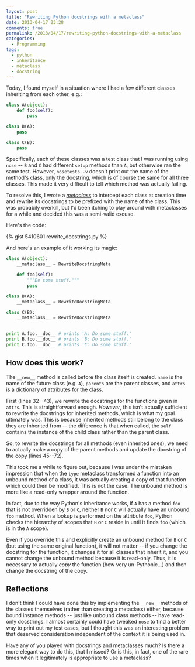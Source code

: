 ```yaml
---
layout: post
title: "Rewriting Python docstrings with a metaclass"
date: 2013-04-17 23:28
comments: true
permalink: /2013/04/17/rewriting-python-docstrings-with-a-metaclass
categories: 
  - Programming
tags:
  - python
  - inheritance
  - metaclass
  - docstring
---
```


Today, I found myself in a situation where I had a few different
classes inheriting from each other, e.g.:

```python Inheritance structure
class A(object):
    def foo(self):
	    pass

class B(A):
    pass

class C(B):
    pass
```

Specifically, each of these classes was a test class that I was
running using `nose` -- `B` and `C` had different `setup` methods than
`A`, but otherwise ran the same test. However, `nosetests -v` doesn't
print out the name of the method's class, only the docstring, which is
of course the same for all three classes. This made it very difficult
to tell which method was actually failing.

To resolve this, I wrote a
[*metaclass*](http://stackoverflow.com/questions/100003/what-is-a-metaclass-in-python)
to intercept each class at creation time and rewrite its docstrings to
be prefixed with the name of the class. This was probabily overkill,
but I'd been itching to play around with metaclasses for a while and
decided this was a semi-valid excuse.

<!-- more -->

Here's the code:

{% gist 5410601 rewrite_docstrings.py %}

And here's an example of it working its magic:

```python Magic docstring rewriting!
class A(object):
    __metaclass__ = RewriteDocstringMeta

    def foo(self):
        """Do some stuff."""
        pass

class B(A):
    __metaclass__ = RewriteDocstringMeta

class C(B):
    __metaclass__ = RewriteDocstringMeta
        

print A.foo.__doc__ # prints 'A: Do some stuff.'
print B.foo.__doc__ # prints 'B: Do some stuff.'
print C.foo.__doc__ # prints 'C: Do some stuff.'
```

## How does this work?

The `__new__` method is called before the class itself is
created. `name` is the name of the future class (e.g. `A`), `parents`
are the parent classes, and `attrs` is a dictionary of attributes for
the class.

First (lines 32--43), we rewrite the docstrings for the functions given
in `attrs`. This is straightforward enough.  *However*, this isn't
actually sufficient to rewrite the docstrings for inherited methods,
which is what my goal ultimately was. This is because inherited
methods still belong to the class they are inherited from -- the
difference is that when called, the `self` contains the instance of
the child class rather than the parent class.

So, to rewrite the docstrings for all methods (even inherited ones),
we need to actually make a copy of the parent methods and update the
docstring of the copy (lines 45--72).

This took me a while to figure out, because I was under the mistaken
impression that when the `type` metaclass transformed a function into
an unbound method of a class, it was actually creating a copy of that
function which could then be modified. This is not the case. The
unbound method is more like a read-only wrapper around the
function.

In fact, due to the way Python's inheritance works, if `A`
has a method `foo` that is not overridden by `B` or `C`, neither `B`
nor `C` will actually have an unbound `foo` method. When a lookup is
performed on the attribute `foo`, Python checks the hierarchy of
scopes that `B` or `C` reside in until it finds `foo` (which is in the
`A` scope).

Even if you override this and explicitly create an unbound method for
`B` or `C` (but using the same original function), it will not matter
-- if you change the docstring for the function, it changes it for all
classes that inherit it, and you cannot change the unbound method
because it is read-only. Thus, it is necessary to actually *copy* the
function (how very un-Pythonic...) and then change the docstring of
the copy.

## Reflections

I don't think I could have done this by implementing the `__new__`
methods of the classes themselves (rather than creating a metaclass)
either, because bound instance methods -- just like unbound class
methods -- have read-only docstrings. I almost certainly could have
tweaked `nose` to find a better way to print out my test cases, but I
thought this was an interesting problem that deserved consideration
independent of the context it is being used in.

Have any of you played with docstrings and metaclasses much? Is there
a more elegant way to do this, that I missed? Or is this, in fact, one
of the rare times when it legitimately is appropriate to use a
metaclass?
